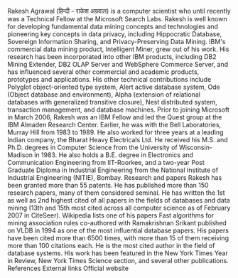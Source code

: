 Rakesh Agrawal (हिन्दी - राकेश अग्रवाल) is a computer scientist who until
recently was a Technical Fellow at the Microsoft Search Labs. Rakesh is
well known for developing fundamental data mining concepts and
technologies and pioneering key concepts in data privacy, including
Hippocratic Database, Sovereign Information Sharing, and
Privacy-Preserving Data Mining. IBM\'s commercial data mining product,
Intelligent Miner, grew out of his work. His research has been
incorporated into other IBM products, including DB2 Mining Extender, DB2
OLAP Server and WebSphere Commerce Server, and has influenced several
other commercial and academic products, prototypes and applications. His
other technical contributions include Polyglot object-oriented type
system, Alert active database system, Ode (Object database and
environment), Alpha (extension of relational databases with generalized
transitive closure), Nest distributed system, transaction management,
and database machines. Prior to joining Microsoft in March 2006, Rakesh
was an IBM Fellow and led the Quest group at the IBM Almaden Research
Center. Earlier, he was with the Bell Laboratories, Murray Hill from
1983 to 1989. He also worked for three years at a leading Indian
company, the Bharat Heavy Electricals Ltd. He received his M.S. and
Ph.D. degrees in Computer Science from the University of
Wisconsin-Madison in 1983. He also holds a B.E. degree in Electronics
and Communication Engineering from IIT-Roorkee, and a two-year Post
Graduate Diploma in Industrial Engineering from the National Institute
of Industrial Engineering (NITIE), Bombay. Research and papers Rakesh
has been granted more than 55 patents. He has published more than 150
research papers, many of them considered seminal. He has written the 1st
as well as 2nd highest cited of all papers in the fields of databases
and data mining (13th and 15th most cited across all computer science as
of February 2007 in CiteSeer). Wikipedia lists one of his papers Fast
algorithms for mining association rules co-authored with Ramakrishnan
Srikant published on VLDB in 1994 as one of the most influential
database papers. His papers have been cited more than 6500 times, with
more than 15 of them receiving more than 100 citations each. He is the
most cited author in the field of database systems. His work has been
featured in the New York Times Year in Review, New York Times Science
section, and several other publications. References External links
Official website
